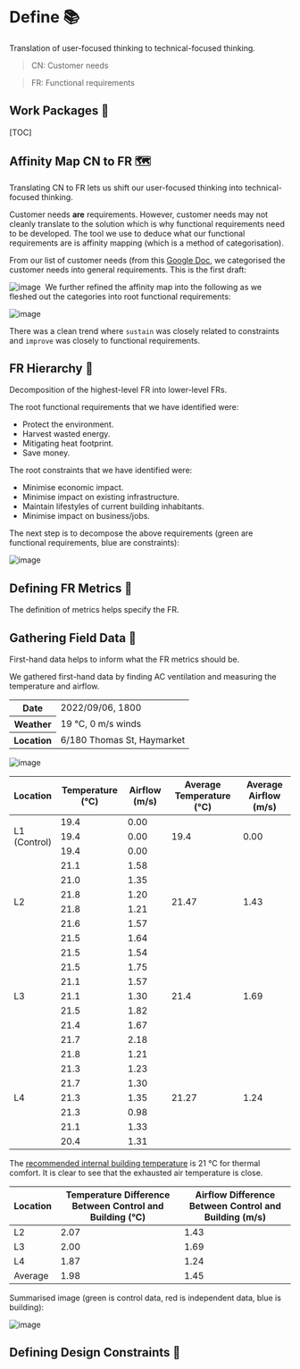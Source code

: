 # Define 📚

Translation of user-focused thinking to technical-focused thinking.

> CN: Customer needs

> FR: Functional requirements

## Work Packages 💼

[TOC]

## Affinity Map CN to FR 🗺

Translating CN to FR lets us shift our user-focused thinking into technical-focused thinking.

Customer needs **are** requirements. However, customer needs may not cleanly translate to the solution which is why functional requirements need to be developed. The tool we use to deduce what our functional requirements are is affinity mapping (which is a method of categorisation).

From our list of customer needs (from this [Google Doc](https://docs.google.com/document/d/1A06ONjj7tLm_xGvUQfQnWL-As_b0yvIB1bE-RqM8eos/edit), we categorised the customer needs into general requirements. This is the first draft:

![image](/uploads/c857e0656e816b1e27b3954e82ba3f33/image.png)
﻿
We further refined the affinity map into the following as we fleshed out the categories into root functional requirements:

![image](/uploads/00df7bfe86b16e6a648b62cf70f209d6/image.png)

There was a clean trend where `sustain` was closely related to constraints and `improve` was closely to functional requirements.

## FR Hierarchy 🌳

Decomposition of the highest-level FR into lower-level FRs.

The root functional requirements that we have identified were:
- Protect the environment.
- Harvest wasted energy.
- Mitigating heat footprint.
- Save money.

The root constraints that we have identified were:
- Minimise economic impact.
- Minimise impact on existing infrastructure.
- Maintain lifestyles of current building inhabitants.
- Minimise impact on business/jobs.

The next step is to decompose the above requirements (green are functional requirements, blue are constraints):

![image](/uploads/a4d2ddc6111c8a9cec4de27dc810ec77/image.png)

## Defining FR Metrics 💯

The definition of metrics helps specify the FR.

## Gathering Field Data 🏑

First-hand data helps to inform what the FR metrics should be.

We gathered first-hand data by finding AC ventilation and measuring the temperature and airflow.

<table>
    <tr>
        <th>Date</th>
        <td>2022/09/06, 1800</td>
    </tr>
    <tr>
        <th>Weather</th>
        <td>19 °C, 0 m/s winds</td>
    </tr>
    <tr>
        <th>Location</th>
        <td>6/180 Thomas St, Haymarket</td>
    </tr>
</table>


![image](/uploads/39bbdae9fe12f3ea7f210dd9465756e9/image.png)

<table>
<thead>
  <tr>
    <th>Location</th>
    <th>Temperature (°C)</th>
    <th>Airflow (m/s)</th>
    <th>Average Temperature (°C)</th>
    <th>Average Airflow (m/s)</th>
  </tr>
</thead>
<tbody>
  <tr>
    <td rowspan="3">L1<br>(Control)</td>
    <td>19.4</td>
    <td>0.00</td>
    <td rowspan="3">19.4</td>
    <td rowspan="3">0.00</td>
  </tr>
  <tr>
    <td>19.4</td>
    <td>0.00</td>
  </tr>
  <tr>
    <td>19.4</td>
    <td>0.00</td>
  </tr>
  <tr>
    <td rowspan="6">L2</td>
    <td>21.1</td>
    <td>1.58</td>
    <td rowspan="6">21.47</td>
    <td rowspan="6">1.43</td>
  </tr>
  <tr>
    <td>21.0</td>
    <td>1.35</td>
  </tr>
  <tr>
    <td>21.8</td>
    <td>1.20</td>
  </tr>
  <tr>
    <td>21.8</td>
    <td>1.21</td>
  </tr>
  <tr>
    <td>21.6</td>
    <td>1.57</td>
  </tr>
  <tr>
    <td>21.5</td>
    <td>1.64</td>
  </tr>
  <tr>
    <td rowspan="7">L3</td>
    <td>21.5</td>
    <td>1.54</td>
    <td rowspan="7">21.4</td>
    <td rowspan="7">1.69</td>
  </tr>
  <tr>
    <td>21.5</td>
    <td>1.75</td>
  </tr>
  <tr>
    <td>21.1</td>
    <td>1.57</td>
  </tr>
  <tr>
    <td>21.1</td>
    <td>1.30</td>
  </tr>
  <tr>
    <td>21.5</td>
    <td>1.82</td>
  </tr>
  <tr>
    <td>21.4</td>
    <td>1.67</td>
  </tr>
  <tr>
    <td>21.7</td>
    <td>2.18</td>
  </tr>
  <tr>
    <td rowspan="7">L4</td>
    <td>21.8</td>
    <td>1.21</td>
    <td rowspan="7">21.27</td>
    <td rowspan="7">1.24</td>
  </tr>
  <tr>
    <td>21.3</td>
    <td>1.23</td>
  </tr>
  <tr>
    <td>21.7</td>
    <td>1.30</td>
  </tr>
  <tr>
    <td>21.3</td>
    <td>1.35</td>
  </tr>
  <tr>
    <td>21.3</td>
    <td>0.98</td>
  </tr>
  <tr>
    <td>21.1</td>
    <td>1.33</td>
  </tr>
  <tr>
    <td>20.4</td>
    <td>1.31</td>
  </tr>
</tbody>
</table>

The [recommended internal building temperature](https://www.designingbuildings.co.uk/wiki/Temperature_in_buildings) is 21 °C for thermal comfort. It is clear to see that the exhausted air temperature is close.

<table>
<thead>
  <tr>
    <th>Location</th>
    <th>Temperature Difference Between Control and Building (°C)</th>
    <th>Airflow Difference Between Control and Building (m/s)</th>
  </tr>
</thead>
<tbody>
  <tr>
    <td>L2</td>
    <td>2.07</td>
    <td>1.43</td>
  </tr>
  <tr>
    <td>L3</td>
    <td>2.00</td>
    <td>1.69</td>
  </tr>
  <tr>
    <td>L4</td>
    <td>1.87</td>
    <td>1.24</td>
  </tr>
  <tr>
    <td>Average</td>
    <td>1.98</td>
    <td>1.45</td>
  </tr>
</tbody>
</table>

Summarised image (green is control data, red is independent data, blue is building):

![image](/uploads/1e2ff2a295dca6fa943ec3c438d73326/image.png)


## Defining Design Constraints 🛑


